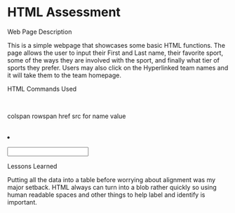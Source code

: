 # HTML Assessment

Web Page Description

This is a simple webpage that showcases some basic HTML functions.  The page allows the user to input their First and Last name, their favorite sport, some of the ways they are involved with the sport, and finally what tier of sports they prefer.  Users may also click on the Hyperlinked team names and it will take them to the team homepage.

HTML Commands Used

<h2></h2>
<strong></strong>
<blockquote></blockquote>
<em></em>
<table></table>
<thead></thead>
<tr></tr>
<th></th>
<td></td>
colspan
rowspan
href
src
for
name
value
<br></br>
<tfoot></tfoot>
<ul></ul>
<ol></ol>
<li></li>
<form></form>
<label></label>
<input></input>

Lessons Learned

Putting all the data into a table before worrying about alignment was my major setback.  HTML always can turn into a blob rather quickly so using human readable spaces and other things to help label and identify is important.
